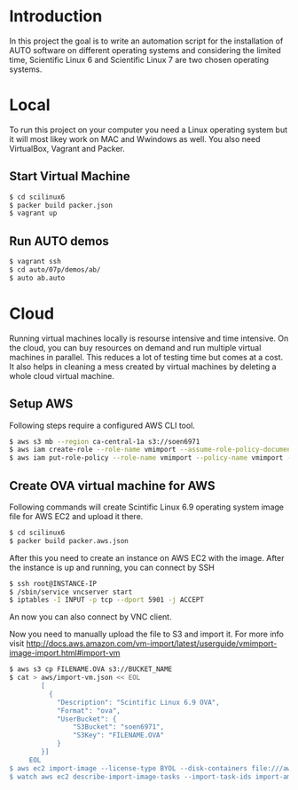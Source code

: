 # Introduction

In this project the goal is to write an automation script for the installation of AUTO software on different operating systems and considering the limited time, Scientific Linux 6 and Scientific Linux 7 are two chosen operating systems.

# Local

To run this project on your computer you need a Linux operating system but it will most likey work on MAC and Wwindows as well. You also need VirtualBox, Vagrant and Packer.

## Start Virtual Machine

```bash
$ cd scilinux6
$ packer build packer.json
$ vagrant up
```

## Run AUTO demos

```bash
$ vagrant ssh
$ cd auto/07p/demos/ab/
$ auto ab.auto
```

# Cloud

Running virtual machines locally is resourse intensive and time intensive. On the cloud, you can buy resources on demand and run multiple virtual machines in parallel. This reduces a lot of testing time but comes at a cost. It also helps in cleaning a mess created by virtual machines by deleting a whole cloud virtual machine.

## Setup AWS

Following steps require a configured AWS CLI tool.

```bash
$ aws s3 mb --region ca-central-1a s3://soen6971
$ aws iam create-role --role-name vmimport --assume-role-policy-document "file:///`pwd`/aws/trust-policy.json"
$ aws iam put-role-policy --role-name vmimport --policy-name vmimport --policy-document "file:///`pwd`/aws/role-policy.json"
```

## Create OVA virtual machine for AWS

Following commands will create Scintific Linux 6.9 operating system image file for AWS EC2 and upload it there.

```bash
$ cd scilinux6
$ packer build packer.aws.json
```

After this you need to create an instance on AWS EC2 with the image. After the instance is up and running, you can connect by SSH

```bash
$ ssh root@INSTANCE-IP
$ /sbin/service vncserver start
$ iptables -I INPUT -p tcp --dport 5901 -j ACCEPT
```

An now you can also connect by VNC client.

Now you need to manually upload the file to S3 and import it. For more info visit http://docs.aws.amazon.com/vm-import/latest/userguide/vmimport-image-import.html#import-vm

```bash
$ aws s3 cp FILENAME.OVA s3://BUCKET_NAME
$ cat > aws/import-vm.json << EOL
        [
          {
            "Description": "Scintific Linux 6.9 OVA",
            "Format": "ova",
            "UserBucket": {
                "S3Bucket": "soen6971",
                "S3Key": "FILENAME.OVA"
            }
        }]
     EOL
$ aws ec2 import-image --license-type BYOL --disk-containers file:///aws/import-vm.json
$ watch aws ec2 describe-import-image-tasks --import-task-ids import-ami-fgu4xkq3
```
